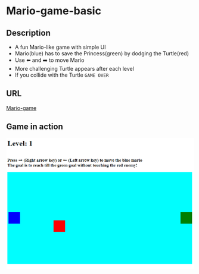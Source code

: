 # Mario-game-basic

## Description
 - A fun Mario-like game with simple UI
 - Mario(blue) has to save the Princess(green) by dodging the Turtle(red)
 - Use ⬅️ and ➡️ to move Mario
 - More challenging Turtle appears after each level
 - If you collide with the Turtle `GAME OVER`

## URL
[Mario-game](https://optimistic-goodall-c850fc.netlify.app/)

## Game in action

![Game Simulation](./mario-game-basic-play.gif)
